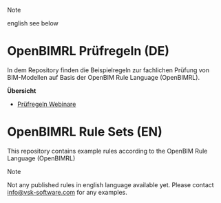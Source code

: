 > [!NOTE]  
> english see below

# OpenBIMRL Prüfregeln (DE)

In dem Repository finden die Beispielregeln zur fachlichen Prüfung von BIM-Modellen auf Basis der OpenBIM Rule Language (OpenBIMRL).

**Übersicht**
* [Prüfregeln Webinare](https://github.com/VSK-Software-GmbH/BIM.permit-OpenBIMRL-repository/tree/main/de/Webinare)




# OpenBIMRL Rule Sets (EN)
This repository contains example rules according to the OpenBIM Rule Language (OpenBIMRL)

> [!NOTE]  
> Not any published rules in english language available yet. Please contact info@vsk-software.com for any examples.
